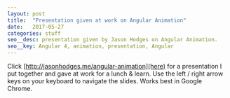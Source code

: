 ```yaml
---
layout: post
title:  "Presentation given at work on Angular Animation"
date:   2017-05-27
categories: stuff
seo__desc: presentation given by Jason Hodges on Angular Animation. 
seo__key: Angular 4, animation, presentation, Angular
---
```


Click [http://jasonhodges.me/angular-animation](here) for a presentation I put together and gave at work for a lunch & learn.
Use the left / right arrow keys on your keyboard to navigate the slides. Works best in Google Chrome. 
